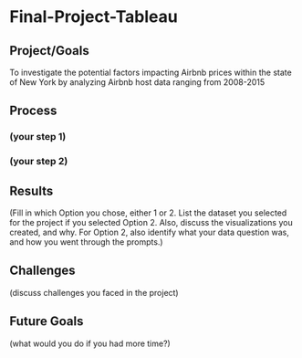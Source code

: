 # Final-Project-Tableau

## Project/Goals
To investigate the potential factors impacting Airbnb prices within the state of New York by analyzing Airbnb host data ranging from 2008-2015

## Process
### (your step 1)
### (your step 2)

## Results
(Fill in which Option you chose, either 1 or 2. List the dataset you selected for the project if you selected Option 2. Also, discuss the visualizations you created, and why. For Option 2, also identify what your data question was, and how you went through the prompts.)

## Challenges 
(discuss challenges you faced in the project)

## Future Goals
(what would you do if you had more time?)
